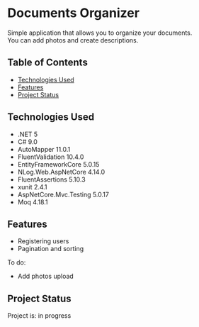 # Documents Organizer
Simple application that allows you to organize your documents.\
You can add photos and create descriptions.

## Table of Contents
* [Technologies Used](#technologies-used)
* [Features](#features)
* [Project Status](#project-status)

## Technologies Used
- .NET 5
- C# 9.0
- AutoMapper 11.0.1
- FluentValidation 10.4.0
- EntityFrameworkCore 5.0.15
- NLog.Web.AspNetCore 4.14.0
- FluentAssertions 5.10.3
- xunit 2.4.1
- AspNetCore.Mvc.Testing 5.0.17
- Moq 4.18.1

## Features
- Registering users
- Pagination and sorting

To do:
- Add photos upload

## Project Status
Project is: in progress

